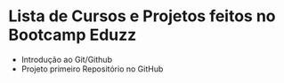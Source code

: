 # Lista de Cursos  e Projetos feitos no Bootcamp Eduzz

- Introdução ao Git/Github
- Projeto primeiro Repositório no GitHub